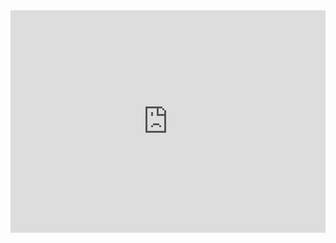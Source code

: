 <iframe src="https://trinket.io/embed/python3/a32c63e0dc" width="100%" height="356" frameborder="0" marginwidth="0" marginheight="0" allowfullscreen></iframe>
